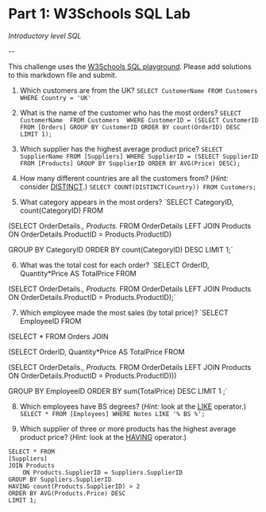 # Part 1: W3Schools SQL Lab 

*Introductory level SQL*

--

This challenge uses the [W3Schools SQL playground](http://www.w3schools.com/sql/trysql.asp?filename=trysql_select_all). Please add solutions to this markdown file and submit.

1. Which customers are from the UK? `SELECT CustomerName FROM Customers WHERE Country = 'UK'`

2. What is the name of the customer who has the most orders?
`SELECT CustomerName 
FROM Customers 
WHERE CustomerID = (SELECT CustomerID FROM [Orders] GROUP BY CustomerID ORDER BY count(OrderID) DESC LIMIT 1);`

3. Which supplier has the highest average product price?
`SELECT SupplierName FROM [Suppliers]
WHERE SupplierID = (SELECT SupplierID FROM [Products] GROUP BY SupplierID ORDER BY AVG(Price) DESC);`

4. How many different countries are all the customers from? (*Hint:* consider [DISTINCT](http://www.w3schools.com/sql/sql_distinct.asp).)
`SELECT COUNT(DISTINCT(Country)) FROM Customers;`

5. What category appears in the most orders?
`SELECT CategoryID, count(CategoryID) FROM

(SELECT OrderDetails.*, Products.* FROM OrderDetails
LEFT JOIN Products
ON OrderDetails.ProductID = Products.ProductID)

GROUP BY CategoryID
ORDER BY count(CategoryID) DESC
LIMIT 1;`

6. What was the total cost for each order?
`SELECT OrderID, Quantity*Price AS TotalPrice FROM

(SELECT OrderDetails.*, Products.* FROM OrderDetails
LEFT JOIN Products
ON OrderDetails.ProductID = Products.ProductID);`

7. Which employee made the most sales (by total price)?
`SELECT EmployeeID FROM

(SELECT * FROM Orders JOIN 

(SELECT OrderID, Quantity*Price AS TotalPrice FROM

(SELECT OrderDetails.*, Products.* FROM OrderDetails
LEFT JOIN Products
ON OrderDetails.ProductID = Products.ProductID)))

GROUP BY EmployeeID ORDER BY sum(TotalPrice) DESC LIMIT 1
;`

8. Which employees have BS degrees? (*Hint:* look at the [LIKE](http://www.w3schools.com/sql/sql_like.asp) operator.)
`SELECT * FROM [Employees]
WHERE Notes LIKE '% BS %';`

9. Which supplier of three or more products has the highest average product price? (*Hint:* look at the [HAVING](http://www.w3schools.com/sql/sql_having.asp) operator.)
```
SELECT * FROM 
[Suppliers] 
JOIN Products
	ON Products.SupplierID = Suppliers.SupplierID
GROUP BY Suppliers.SupplierID
HAVING count(Products.SupplierID) > 2
ORDER BY AVG(Products.Price) DESC
LIMIT 1;
```
